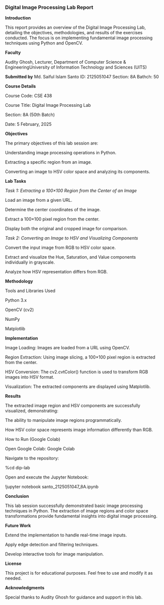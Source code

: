 ### Digital Image Processing Lab Report

**Introduction**

This report provides an overview of the Digital Image Processing Lab, detailing the objectives, methodologies, and results of the exercises conducted. The focus is on implementing fundamental image processing techniques using Python and OpenCV.

**Faculty**

Audity Ghosh, Lecturer, Department of Computer Science & EngineeringUniversity of Information Technology and Sciences (UITS)

**Submitted by**
Md. Saiful Islam Santo 
ID: 2125051047 Section: 8A Bathch: 50


**Course Details**

Course Code: CSE 438

Course Title: Digital Image Processing Lab

Section: 8A (50th Batch)

Date: 5 February, 2025


**Objectives**

The primary objectives of this lab session are:

Understanding image processing operations in Python.

Extracting a specific region from an image.

Converting an image to HSV color space and analyzing its components.


**Lab Tasks**

*Task 1: Extracting a 100×100 Region from the Center of an Image*

Load an image from a given URL.

Determine the center coordinates of the image.

Extract a 100×100 pixel region from the center.

Display both the original and cropped image for comparison.

*Task 2: Converting an Image to HSV and Visualizing Components*

Convert the input image from RGB to HSV color space.

Extract and visualize the Hue, Saturation, and Value components individually in grayscale.

Analyze how HSV representation differs from RGB.


**Methodology**

Tools and Libraries Used

Python 3.x

OpenCV (cv2)

NumPy

Matplotlib


**Implementation**

Image Loading: Images are loaded from a URL using OpenCV.

Region Extraction: Using image slicing, a 100×100 pixel region is extracted from the center.

HSV Conversion: The cv2.cvtColor() function is used to transform RGB images into HSV format.

Visualization: The extracted components are displayed using Matplotlib.


**Results**

The extracted image region and HSV components are successfully visualized, demonstrating:

The ability to manipulate image regions programmatically.

How HSV color space represents image information differently than RGB.

How to Run (Google Colab)

Open Google Colab: Google Colab

Navigate to the repository:

%cd dip-lab

Open and execute the Jupyter Notebook:

!jupyter notebook santo_2125051047_8A.ipynb


**Conclusion**

This lab session successfully demonstrated basic image processing techniques in Python. The extraction of image regions and color space transformations provide fundamental insights into digital image processing.


**Future Work**

Extend the implementation to handle real-time image inputs.

Apply edge detection and filtering techniques.

Develop interactive tools for image manipulation.


**License**

This project is for educational purposes. Feel free to use and modify it as needed.

**Acknowledgments**

Special thanks to Audity Ghosh for guidance and support in this lab.
